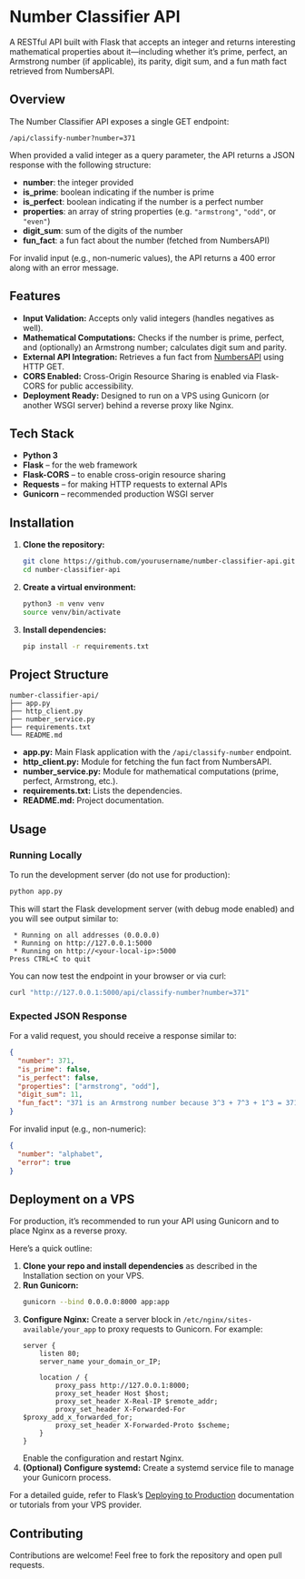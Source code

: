 

# Number Classifier API

A RESTful API built with Flask that accepts an integer and returns interesting mathematical properties about it—including whether it’s prime, perfect, an Armstrong number (if applicable), its parity, digit sum, and a fun math fact retrieved from NumbersAPI.

## Overview

The Number Classifier API exposes a single GET endpoint:

```
/api/classify-number?number=371
```

When provided a valid integer as a query parameter, the API returns a JSON response with the following structure:
- **number**: the integer provided
- **is_prime**: boolean indicating if the number is prime
- **is_perfect**: boolean indicating if the number is a perfect number
- **properties**: an array of string properties (e.g. `"armstrong"`, `"odd"`, or `"even"`)
- **digit_sum**: sum of the digits of the number
- **fun_fact**: a fun fact about the number (fetched from NumbersAPI)

For invalid input (e.g., non-numeric values), the API returns a 400 error along with an error message.

## Features

- **Input Validation:** Accepts only valid integers (handles negatives as well).
- **Mathematical Computations:** Checks if the number is prime, perfect, and (optionally) an Armstrong number; calculates digit sum and parity.
- **External API Integration:** Retrieves a fun fact from [NumbersAPI](http://numbersapi.com) using HTTP GET.
- **CORS Enabled:** Cross-Origin Resource Sharing is enabled via Flask-CORS for public accessibility.
- **Deployment Ready:** Designed to run on a VPS using Gunicorn (or another WSGI server) behind a reverse proxy like Nginx.

## Tech Stack

- **Python 3**
- **Flask** – for the web framework
- **Flask-CORS** – to enable cross-origin resource sharing
- **Requests** – for making HTTP requests to external APIs
- **Gunicorn** – recommended production WSGI server

## Installation

1. **Clone the repository:**
   ```bash
   git clone https://github.com/yourusername/number-classifier-api.git
   cd number-classifier-api
   ```

2. **Create a virtual environment:**
   ```bash
   python3 -m venv venv
   source venv/bin/activate
   ```

3. **Install dependencies:**
   ```bash
   pip install -r requirements.txt
   ```

## Project Structure

```
number-classifier-api/
├── app.py
├── http_client.py
├── number_service.py
├── requirements.txt
└── README.md
```

- **app.py:** Main Flask application with the `/api/classify-number` endpoint.
- **http_client.py:** Module for fetching the fun fact from NumbersAPI.
- **number_service.py:** Module for mathematical computations (prime, perfect, Armstrong, etc.).
- **requirements.txt:** Lists the dependencies.
- **README.md:** Project documentation.

## Usage

### Running Locally

To run the development server (do not use for production):

```bash
python app.py
```

This will start the Flask development server (with debug mode enabled) and you will see output similar to:

```
 * Running on all addresses (0.0.0.0)
 * Running on http://127.0.0.1:5000
 * Running on http://<your-local-ip>:5000
Press CTRL+C to quit
```

You can now test the endpoint in your browser or via curl:

```bash
curl "http://127.0.0.1:5000/api/classify-number?number=371"
```

### Expected JSON Response

For a valid request, you should receive a response similar to:

```json
{
  "number": 371,
  "is_prime": false,
  "is_perfect": false,
  "properties": ["armstrong", "odd"],
  "digit_sum": 11,
  "fun_fact": "371 is an Armstrong number because 3^3 + 7^3 + 1^3 = 371"
}
```

For invalid input (e.g., non-numeric):

```json
{
  "number": "alphabet",
  "error": true
}
```

## Deployment on a VPS

For production, it’s recommended to run your API using Gunicorn and to place Nginx as a reverse proxy. 

Here’s a quick outline:

1. **Clone your repo and install dependencies** as described in the Installation section on your VPS.
2. **Run Gunicorn:**
   ```bash
   gunicorn --bind 0.0.0.0:8000 app:app
   ```
3. **Configure Nginx:** Create a server block in `/etc/nginx/sites-available/your_app` to proxy requests to Gunicorn. For example:
   ```nginx
   server {
       listen 80;
       server_name your_domain_or_IP;

       location / {
           proxy_pass http://127.0.0.1:8000;
           proxy_set_header Host $host;
           proxy_set_header X-Real-IP $remote_addr;
           proxy_set_header X-Forwarded-For $proxy_add_x_forwarded_for;
           proxy_set_header X-Forwarded-Proto $scheme;
       }
   }
   ```
   Enable the configuration and restart Nginx.
4. **(Optional) Configure systemd:** Create a systemd service file to manage your Gunicorn process.

For a detailed guide, refer to Flask’s [Deploying to Production](https://flask.palletsprojects.com/en/latest/deploying/) documentation or tutorials from your VPS provider.

## Contributing

Contributions are welcome! Feel free to fork the repository and open pull requests. 

